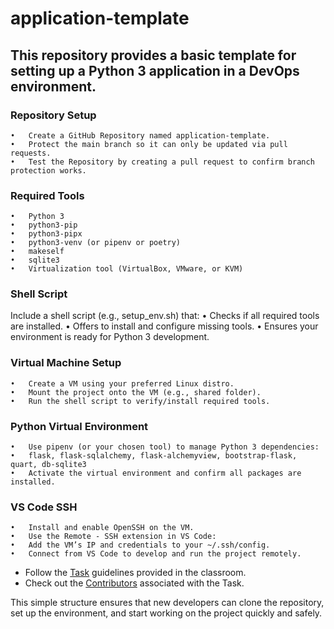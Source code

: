 # application-template

## This repository provides a basic template for setting up a Python 3 application in a DevOps environment.

### Repository Setup
	•	Create a GitHub Repository named application-template.
	•	Protect the main branch so it can only be updated via pull requests.
	•	Test the Repository by creating a pull request to confirm branch protection works.

### Required Tools
	•	Python 3
	•	python3-pip
	•	python3-pipx
	•	python3-venv (or pipenv or poetry)
	•	makeself
	•	sqlite3
	•	Virtualization tool (VirtualBox, VMware, or KVM)

### Shell Script

Include a shell script (e.g., setup_env.sh) that:
	•	Checks if all required tools are installed.
	•	Offers to install and configure missing tools.
	•	Ensures your environment is ready for Python 3 development.

### Virtual Machine Setup
	•	Create a VM using your preferred Linux distro.
	•	Mount the project onto the VM (e.g., shared folder).
	•	Run the shell script to verify/install required tools.

### Python Virtual Environment
	•	Use pipenv (or your chosen tool) to manage Python 3 dependencies:
	•	flask, flask-sqlalchemy, flask-alchemyview, bootstrap-flask, quart, db-sqlite3
	•	Activate the virtual environment and confirm all packages are installed.

### VS Code SSH
	•	Install and enable OpenSSH on the VM.
	•	Use the Remote - SSH extension in VS Code:
	•	Add the VM’s IP and credentials to your ~/.ssh/config.
	•	Connect from VS Code to develop and run the project remotely.

- Follow the [Task](TASK.md) guidelines provided in the classroom.
- Check out the [Contributors](CONTRIBUTORS.md) associated with the Task.

This simple structure ensures that new developers can clone the repository, set up
the environment, and start working on the project quickly and safely.

